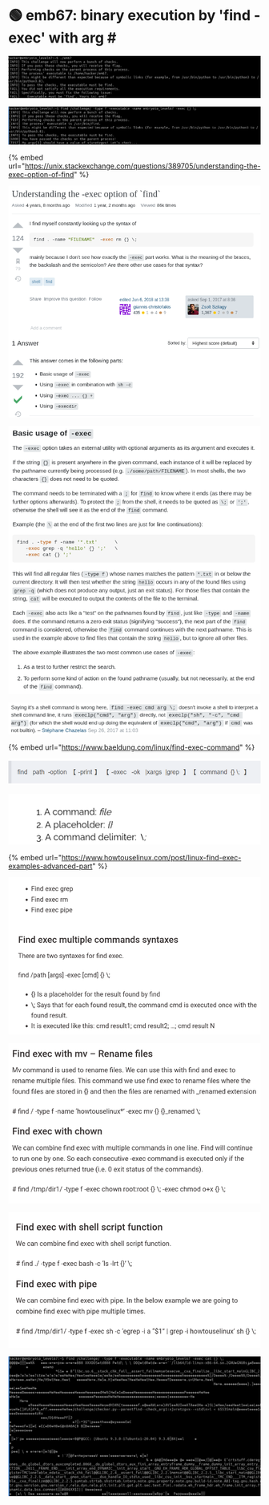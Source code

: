 # 🟢 emb67: binary execution by 'find -exec' with arg \#

![Run a test binary shows that I need to execute 'find'](<../../.gitbook/assets/image (179).png>)

![Meaning I should give an argument to find process.](<../../.gitbook/assets/image (136).png>)

{% embed url="https://unix.stackexchange.com/questions/389705/understanding-the-exec-option-of-find" %}

![](<../../.gitbook/assets/image (59).png>)

![](<../../.gitbook/assets/image (37).png>)

![](<../../.gitbook/assets/image (215).png>)

{% embed url="https://www.baeldung.com/linux/find-exec-command" %}

![](<../../.gitbook/assets/image (112).png>)



![](<../../.gitbook/assets/image (76).png>)

{% embed url="https://www.howtouselinux.com/post/linux-find-exec-examples-advanced-part" %}

![find part and -exec part are divided.](<../../.gitbook/assets/image (22).png>)

![](<../../.gitbook/assets/image (189).png>)

![](<../../.gitbook/assets/image (185).png>)



![it means found file is being executed with the provided process after -exec](<../../.gitbook/assets/image (38).png>)

